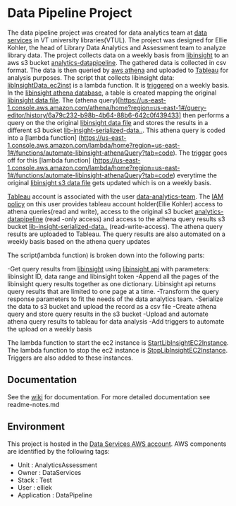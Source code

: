 # Data Pipeline Project

The data pipeline project was created for data analytics team at [data services](https://lib.vt.edu/research-teaching/data-services.html) in VT university libraries(VTUL). The project was designed for Ellie Kohler, the head of Library Data Analytics and Assessment team to analyze library data. The project collects data on a weekly basis from [libinsight](https://vt.libinsight.com/) to an aws s3 bucket [analytics-datapipeline](https://s3.console.aws.amazon.com/s3/buckets/analytics-datapipeline?region=us-east-1&prefix=libinsightdata-athena/&showversions=false). The gathered data is collected in csv format. The data is then queried by [aws athena](https://us-east-1.console.aws.amazon.com/athena/home?region=us-east-1#/query-editor/history/6a79c232-b98b-4b64-88b6-642c0f439433) and uploaded to [Tableau](https://www.tableau.com/) for analysis purposes. The script that collects libinsight data: [libInsightData_ec2inst](https://us-east-1.console.aws.amazon.com/lambda/home?region=us-east-1#/functions/libInsightData_ec2inst?tab=code) is a lambda function. It is [triggered](https://us-east-1.console.aws.amazon.com/events/home?region=us-east-1#/eventbus/default/rules/run_libinisghtQuery_weekly) on a weekly basis. In the [libinsight athena database](https://us-east-1.console.aws.amazon.com/athena/home?region=us-east-1#/query-editor), a table is created mapping the original [libinsight data file](https://s3.console.aws.amazon.com/s3/object/analytics-datapipeline?region=us-east-1&prefix=libinsightdata-athena/LibInsightQueryData.csv). The (athena query)[https://us-east-1.console.aws.amazon.com/athena/home?region=us-east-1#/query-editor/history/6a79c232-b98b-4b64-88b6-642c0f439433] then performs a query on the the original [libinsight data file](https://s3.console.aws.amazon.com/s3/object/analytics-datapipeline?region=us-east-1&prefix=libinsightdata-athena/LibInsightQueryData.csv) and stores the results in a different s3 bucket [lib-insight-serialized-data..](https://s3.console.aws.amazon.com/s3/buckets/lib-insight-serialized-data-created-in-east1-connect-to-athena?region=us-east-1&prefix=libinsightQueryOnS3csvTable/&showversions=false). This athena query is coded into a [lambda function] (https://us-east-1.console.aws.amazon.com/lambda/home?region=us-east-1#/functions/automate-libinsight-athenaQuery?tab=code). The [trigger](https://us-east-1.console.aws.amazon.com/lambda/home?region=us-east-1#/functions/automate-libinsight-athenaQuery?tab=configure) goes off for this [lambda function] (https://us-east-1.console.aws.amazon.com/lambda/home?region=us-east-1#/functions/automate-libinsight-athenaQuery?tab=code) everytime the original [libinsight s3 data file](https://s3.console.aws.amazon.com/s3/object/analytics-datapipeline?region=us-east-1&prefix=libinsightdata-athena/LibInsightQueryData.csv) gets updated which is on a weekly basis. 

[Tableau](https://www.tableau.com/) account is associated with the user [data-analytics-team](https://us-east-1.console.aws.amazon.com/iam/home?region=us-east-1#/users/details/data-analytics-team?section=permissions). The [IAM policy](https://us-east-1.console.aws.amazon.com/iam/home?region=us-east-1#/policies/details/arn%3Aaws%3Aiam%3A%3A260377936955%3Apolicy%2Fdata-analytics-tableau-to-athena-s3-accesspolicy?section=permissions) on this user provides tableau account holder(Ellie Kohler) access to athena queries(read and write), access to the original s3 bucket [analytics-datapipeline](https://s3.console.aws.amazon.com/s3/buckets/analytics-datapipeline?region=us-east-1&prefix=libinsightdata-athena/&showversions=false) (read -only access) and access to the athena query results s3 bucket [lib-insight-serialized-data..](https://s3.console.aws.amazon.com/s3/buckets/lib-insight-serialized-data-created-in-east1-connect-to-athena?region=us-east-1&prefix=libinsightQueryOnS3csvTable/&showversions=false) (read-write-access). The athena query results are uploaded to Tableau. The query results are also automated on a weekly basis based on the athena query updates

The script(lambda function) is broken down into the following parts:

-Get query results from [libinsight](https://vt.libinsight.com/) using [libinsight api](https://ask.springshare.com/libinsight/faq/2100) with parameters: libinsight ID, data range and libinsight token
-Append all the pages of the libinsight query results together as one dictionary. Libinsight api returns query results that are limited to one page at a time.
-Transform the query response parameters to fit the needs of the data analytics team.
-Serialize the data to s3 bucket and upload the record as a csv file
-Create athena query and store query results in the s3 bucket
-Upload and automate athena query results to tableau for data analysis
-Add triggers to automate the upload on a weekly basis

The lambda function to start the ec2 instance is [StartLibInsightEC2Instance](https://us-east-1.console.aws.amazon.com/lambda/home?region=us-east-1#/functions/StartLibInsightEC2Instance?tab=code). The lambda function to stop the ec2 instance is [StopLibInsightEC2Instance](https://us-east-1.console.aws.amazon.com/lambda/home?region=us-east-1#/functions/StopLibInsightEC2Instance?tab=code). Triggers are also added to these instances.


## Documentation

See the [wiki](https://code.vt.edu/dataservices/data-pipeline/-/wikis/home) for documentation. For more detailed documentation see readme-notes.md

## Environment

This project is hosted in the [Data Services AWS account](https://260377936955.signin.aws.amazon.com/console).  AWS components are identified by the following tags:
- Unit : AnalyticsAssessment
- Owner : DataServices
- Stack : Test
- User :  elliek
- Application : DataPipeline


